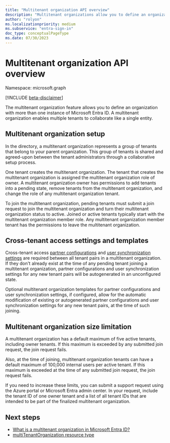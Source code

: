 ```yaml
---
title: "Multitenant organization API overview"
description: "Multitenant organizations allow you to define an organization with more than one instance of Microsoft Entra ID."
author: "rolyon"
ms.localizationpriority: medium
ms.subservice: "entra-sign-in"
doc_type: conceptualPageType
ms.date: 07/30/2023
---
```


# Multitenant organization API overview

Namespace: microsoft.graph

[!INCLUDE [beta-disclaimer](../../includes/beta-disclaimer.md)]

The multitenant organization feature allows you to define an organization with more than one instance of Microsoft Entra ID. A multitenant organization enables multiple tenants to collaborate like a single entity.

## Multitenant organization setup

In the directory, a multitenant organization represents a group of tenants that belong to your parent organization. This group of tenants is shared and agreed-upon between the tenant administrators through a collaborative setup process.

One tenant creates the multitenant organization. The tenant that creates the multitenant organization is assigned the multitenant organization role of owner. A multitenant organization owner has permissions to add tenants into a pending state, remove tenants from the multitenant organization, and change the role of any multitenant organization tenant.

To join the multitenant organization, pending tenants must submit a join request to join the multitenant organization and turn their multitenant organization status to active. Joined or active tenants typically start with the multitenant organization member role. Any multitenant organization member tenant has the permissions to leave the multitenant organization.

## Cross-tenant access settings and templates

Cross-tenant access [partner configurations](../resources/crosstenantaccesspolicyconfigurationpartner.md) and [user synchronization settings](../resources/crosstenantidentitysyncpolicypartner.md) are required between all tenant pairs in a multitenant organization. If they don't already exist at the time of any pending tenant joining a multitenant organization, partner configurations and user synchronization settings  for any new tenant pairs will be autogenerated in an unconfigured state.

Optional multitenant organization templates for partner configurations and user synchronization settings, if configured, allow for the automatic modification of existing or autogenerated partner configurations and user synchronization settings for any new tenant pairs, at the time of such joining.

## Multitenant organization size limitation

A multitenant organization has a default maximum of five active tenants, including owner tenants. If this maximum is exceeded by any submitted join request, the join request fails.

Also, at the time of joining, multitenant organization tenants can have a default maximum of 100,000 internal users per active tenant. If this maximum is exceeded at the time of any submitted join request, the join request fails.

If you need to increase these limits, you can submit a support request using the Azure portal or Microsoft Entra admin center. In your request, include the tenant ID of one owner tenant and a list of all tenant IDs that are intended to be part of the finalized multitenant organization.

## Next steps

+ [What is a multitenant organization in Microsoft Entra ID?](/azure/active-directory/multi-tenant-organizations/overview)
+ [multiTenantOrganization resource type](../resources/multitenantorganization.md)
